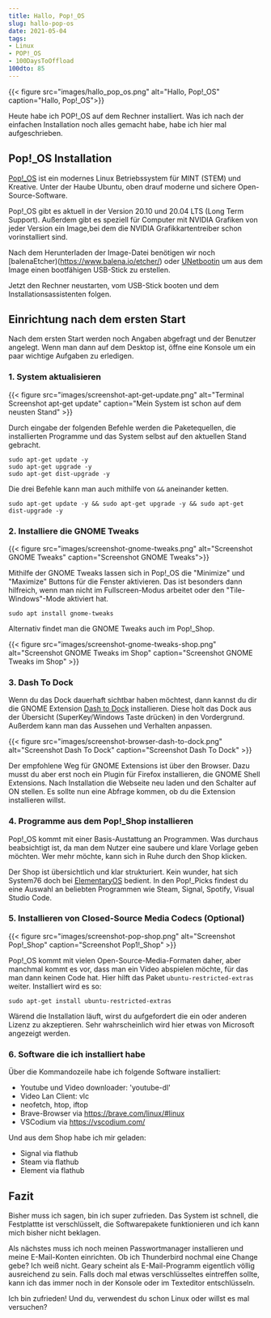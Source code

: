 ```yaml
---
title: Hallo, Pop!_OS
slug: hallo-pop-os
date: 2021-05-04
tags:
- Linux
- POP!_OS
- 100DaysToOffload
100dto: 85
---
```


{{< figure src="images/hallo_pop_os.png" alt="Hallo, Pop!_OS" caption="Hallo, Pop!_OS">}}

Heute habe ich POP!\_OS auf dem Rechner installiert. Was ich nach der einfachen Installation noch alles gemacht habe, habe ich hier mal aufgeschrieben.

## Pop!_OS Installation

[Pop!_OS](https://pop.system76.com/) ist ein modernes Linux Betriebssystem für MINT (STEM) und Kreative. Unter der Haube Ubuntu, oben drauf moderne und sichere Open-Source-Software.

Pop!_OS gibt es aktuell in der Version 20.10 und 20.04 LTS (Long Term Support). Außerdem gibt es speziell für Computer mit NVIDIA Grafiken von jeder Version ein Image,bei dem die NVIDIA Grafikkartentreiber schon vorinstalliert sind.

Nach dem Herunterladen der Image-Datei benötigen wir noch [balenaEtcher)(https://www.balena.io/etcher/) oder [UNetbootin](https://unetbootin.github.io/) um aus dem Image einen bootfähigen USB-Stick zu erstellen.

Jetzt den Rechner neustarten, vom USB-Stick booten und dem Installationsassistenten folgen.

## Einrichtung nach dem ersten Start

Nach dem ersten Start werden noch Angaben abgefragt und der Benutzer angelegt. Wenn man dann auf dem Desktop ist, öffne eine Konsole um ein paar wichtige Aufgaben zu erledigen.

### 1. System aktualisieren

{{< figure src="images/screenshot-apt-get-update.png" alt="Terminal Screenshot  apt-get update" caption="Mein System ist schon auf dem neusten Stand" >}}

Durch eingabe der folgenden Befehle werden die Paketequellen, die installierten Programme und das System selbst auf den aktuellen Stand gebracht.

    sudo apt-get update -y 
    sudo apt-get upgrade -y 
    sudo apt-get dist-upgrade -y

Die drei Befehle kann man auch mithilfe von `&&` aneinander ketten.

    sudo apt-get update -y && sudo apt-get upgrade -y && sudo apt-get dist-upgrade -y

### 2. Installiere die GNOME Tweaks

{{< figure src="images/screenshot-gnome-tweaks.png" alt="Screenshot GNOME Tweaks" caption="Screenshot GNOME Tweaks">}}

Mithilfe der GNOME Tweaks lassen sich in Pop!\_OS die "Minimize" und "Maximize" Buttons für die Fenster aktivieren. Das ist besonders dann hilfreich, wenn man nicht im Fullscreen-Modus arbeitet oder den "Tile-Windows"-Mode aktiviert hat.

    sudo apt install gnome-tweaks

Alternativ findet man die GNOME Tweaks auch im Pop!\_Shop.

{{< figure src="images/screenshot-gnome-tweaks-shop.png" alt="Screenshot GNOME Tweaks im Shop" caption="Screenshot GNOME Tweaks im Shop" >}}

### 3. Dash To Dock

Wenn du das Dock dauerhaft sichtbar haben möchtest, dann kannst du dir die GNOME Extension [Dash to Dock](https://extensions.gnome.org/extension/307/dash-to-dock/) installieren. Diese holt das Dock aus der Übersicht (SuperKey/Windows Taste drücken) in den Vordergrund. Außerdem kann man das Aussehen und Verhalten anpassen.

{{< figure src="images/screenshot-browser-dash-to-dock.png" alt="Screenshot Dash To Dock" caption="Screenshot Dash To Dock" >}}

Der empfohlene Weg für GNOME Extensions ist über den Browser. Dazu musst du aber erst noch ein Plugin für Firefox installieren, die GNOME Shell Extensions. Nach Installation die Webseite neu laden und den Schalter auf ON stellen. Es sollte nun eine Abfrage kommen, ob du die Extension installieren willst.

### 4. Programme aus dem Pop!\_Shop installieren

Pop!\_OS kommt mit einer Basis-Austattung an Programmen. Was durchaus beabsichtigt ist, da man dem Nutzer eine saubere und klare Vorlage geben möchten. Wer mehr möchte, kann sich in Ruhe durch den Shop klicken.

Der Shop ist übersichtlich und klar strukturiert. Kein wunder, hat sich System76 doch bei [ElementaryOS](https://elementary.io/de/) bedient. In den Pop!\_Picks findest du eine Auswahl an beliebten Programmen wie Steam, Signal, Spotify, Visual Studio Code.

### 5. Installieren von Closed-Source Media Codecs (Optional)

{{< figure src="images/screenshot-pop-shop.png" alt="Screenshot Pop!_Shop" caption="Screenshot Pop1!_Shop" >}}

Pop!\_OS kommt mit vielen Open-Source-Media-Formaten daher, aber manchmal kommt es vor, dass man ein Video abspielen möchte, für das man dann keinen Code hat. Hier hilft das Paket `ubuntu-restricted-extras` weiter. Installiert wird es so:

    sudo apt-get install ubuntu-restricted-extras

Wärend die Installation läuft, wirst du aufgefordert die ein oder anderen Lizenz zu akzeptieren. Sehr wahrscheinlich wird hier etwas von Microsoft angezeigt werden.

### 6. Software die ich installiert habe

Über die Kommandozeile habe ich folgende Software installiert:

- Youtube und Video downloader: 'youtube-dl'
- Video Lan Client: vlc
- neofetch, htop, iftop
- Brave-Browser via https://brave.com/linux/#linux
- VSCodium via https://vscodium.com/ 

Und aus dem Shop habe ich mir geladen:

- Signal via flathub
- Steam via flathub
- Element via flathub

## Fazit

Bisher muss ich sagen, bin ich super zufrieden. Das System ist schnell, die Festplattte ist verschlüsselt, die Softwarepakete funktionieren und ich kann mich bisher nicht beklagen.

Als nächstes muss ich noch meinen Passwortmanager installieren und meine E-Mail-Konten einrichten. Ob ich Thunderbird nochmal eine Change gebe? Ich weiß nicht. Geary scheint als E-Mail-Programm eigentlich völlig ausreichend zu sein. Falls doch mal etwas verschlüsseltes eintreffen sollte, kann ich das immer noch in der Konsole oder im Texteditor entschlüsseln.

Ich bin zufrieden! Und du, verwendest du schon Linux oder willst es mal versuchen?
